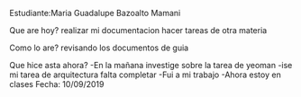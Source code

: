Estudiante:Maria Guadalupe Bazoalto Mamani

Que are hoy?
 realizar mi documentacion hacer tareas de otra materia
  
Como lo are?
revisando los documentos de guia


Que hice asta ahora?
  -En la mañana investige sobre la tarea de yeoman
  -ise mi tarea de arquitectura falta completar
  -Fui a mi trabajo
  -Ahora estoy en clases
Fecha: 10/09/2019

